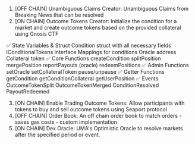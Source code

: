 1. [OFF CHAIN] Unambiguous Claims Creator: Unambiguous Claims from Breaking News that can be resolved
2. [ON CHAIN] Outcome Tokens Creator: Initialize the condition for a market and create outcome tokens based on the provided collateral using Gnosis CTF

✅ State Variables & Struct
Condition struct with all necessary fields
IConditionalTokens interface
Mappings for conditions
Oracle address
Collateral token
✅ Core Functions
createCondition
splitPosition
mergePosition
reportPayouts (oracle)
redeemPositions
✅ Admin Functions
setOracle
setCollateralToken
pause/unpause
✅ Getter Functions
getCondition
getConditionCollateral
getUserPosition
✅ Events
OutcomeTokenSplit
OutcomeTokenMerged
ConditionResolved
PayoutRedeemed

3. [ON CHAIN] Enable Trading Outcome Tokens: Allow participants with tokens to buy and sell outcome tokens using Seaport protocol
4. [OFF CHAIN] Order Book: An off chain order book to match orders - saves gas costs - custom implementation
5. [ON CHAIN] Dex Oracle: UMA's Optimistic Oracle to resolve markets after the specified period or event.
